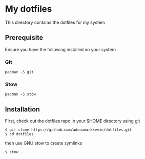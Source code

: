 # My dotfiles

This directory contains the dotfiles for my system

## Prerequisite

Ensure you have the following installed on your system

### Git

```
pacman -S git
```

### Stow

```
pacman -S stow
```

## Installation

First, check out the dotfiles repo in your $HOME directory using git

```
$ git clone https://github.com/adonamarkkevin/dotfiles.git
$ cd dotfiles
```

then use GNU stow to create symlinks

```
$ stow .
```
